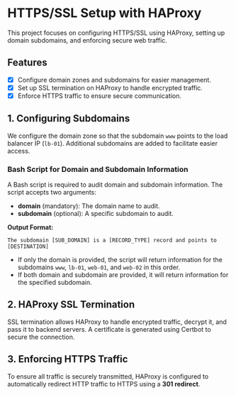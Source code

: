 # HTTPS/SSL Setup with HAProxy  
This project focuses on configuring HTTPS/SSL using HAProxy, setting up domain subdomains, and enforcing secure web traffic.  
## Features
- [x] Configure domain zones and subdomains for easier management.  
- [x] Set up SSL termination on HAProxy to handle encrypted traffic.  
- [x] Enforce HTTPS traffic to ensure secure communication.  
## 1. Configuring Subdomains
We configure the domain zone so that the subdomain `www` points to the load balancer IP (`lb-01`). Additional subdomains are added to facilitate easier access.

### Bash Script for Domain and Subdomain Information
A Bash script is required to audit domain and subdomain information. The script accepts two arguments:
- **domain** (mandatory): The domain name to audit.
- **subdomain** (optional): A specific subdomain to audit.

**Output Format:**
```
The subdomain [SUB_DOMAIN] is a [RECORD_TYPE] record and points to [DESTINATION]
```
- If only the domain is provided, the script will return information for the subdomains `www`, `lb-01`, `web-01`, and `web-02` in this order.
- If both domain and subdomain are provided, it will return information for the specified subdomain.

## 2. HAProxy SSL Termination
SSL termination allows HAProxy to handle encrypted traffic, decrypt it, and pass it to backend servers. A certificate is generated using Certbot to secure the connection.

## 3. Enforcing HTTPS Traffic
To ensure all traffic is securely transmitted, HAProxy is configured to automatically redirect HTTP traffic to HTTPS using a **301 redirect**.
